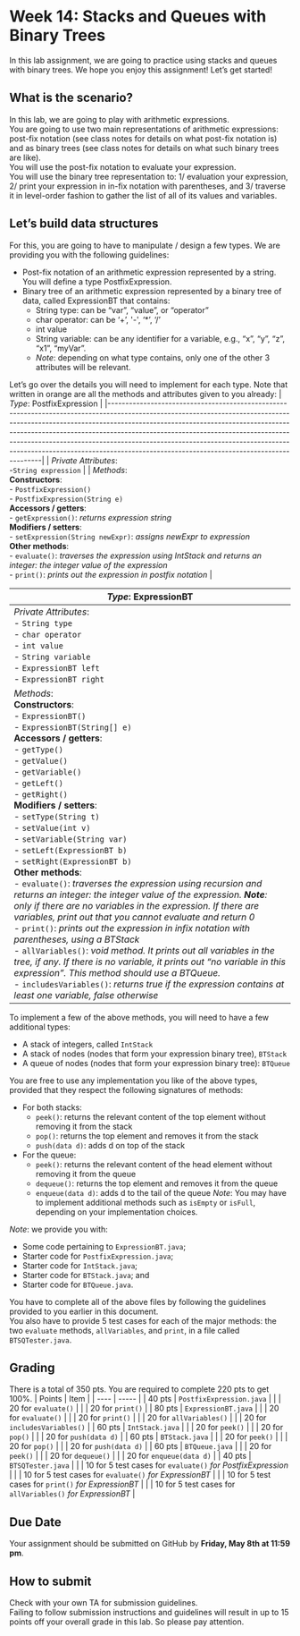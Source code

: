 # Week 14: Stacks and Queues with Binary Trees
In this lab assignment, we are going to practice using stacks and queues with binary trees. We hope you enjoy this assignment! Let’s get started!

## What is the scenario?
In this lab, we are going to play with arithmetic expressions. 
<br/>You are going to use two main representations of arithmetic expressions: post-fix notation (see class notes for details on what post-fix notation is) and as binary trees (see class notes for details on what such binary trees are like).
<br/>You will use the post-fix notation to evaluate your expression.
<br/>You will use the binary tree representation to: 1/ evaluation your expression, 2/ print your expression in in-fix notation with parentheses, and 3/ traverse it in level-order fashion to gather the list of all of its values and variables.

## Let’s build data structures
For this, you are going to have to manipulate / design a few types. We are providing you with the following guidelines:
- Post-fix notation of an arithmetic expression  represented by a string. You will define a type PostfixExpression.
- Binary tree of an arithmetic expression  represented by a binary tree of data, called ExpressionBT that contains:
	- String type: can be “var”, “value”, or “operator”
	- char operator: can be ‘+’, '-', ‘*’, ‘/’
	- int value
	- String variable: can be any identifier for a variable, e.g., “x”, “y”, “z”, “x1”, “myVar”.
	- _Note_: depending on what type contains, only one of the other 3 attributes will be relevant.

Let’s go over the details you will need to implement for each type. Note that written in orange are all the methods and attributes given to you already:
| _Type_: PostfixExpression |
|-----------------------------------------------------------------------------------------------------------------------------------------------------------------------------------------------------------------------------------------------------------------------------------------------------------------------------------------------------------------------------------------------------------------------------------------------------------------|
| _Private Attributes_:<br>-`String expression` |
| _Methods_:<br>__Constructors__: <br>- `PostfixExpression()`<br>- `PostfixExpression(String e)`<br>__Accessors / getters__:<br>- `getExpression()`: _returns expression string_<br>__Modifiers / setters__:<br>- `setExpression(String newExpr)`: _assigns newExpr to expression_<br>__Other methods__:<br>- `evaluate()`: _traverses the expression using IntStack and returns an integer: the integer value of the expression_<br>- `print()`: _prints out the expression in postfix notation_ |

| _Type_: ExpressionBT |
|---------------------------------------------------------------------------------------------------------------------------------------------------------------------------------------------------------------------------------------------------------------------------------------------------------------------------------------------------------------------------------------------------------------------------------------------------------------------------------------------------------------------------------------------------------------------------------------------------------------------------------------------------------------------------------------------------------------------------------------------------------------------------------------------------------------------------------------------------------------------------------------------------------------------------------------------------------------------------------------------------------------------------------------------------------------------------------------------|
| _Private Attributes_:<br>- `String type`<br>- `char operator`<br>- `int value`<br>- `String variable`<br>- `ExpressionBT left`<br>- `ExpressionBT right` |
| _Methods_:<br>__Constructors__: <br>- `ExpressionBT()`<br>- `ExpressionBT(String[] e)`<br>__Accessors / getters__:<br>- `getType()`<br>- `getValue()`<br>- `getVariable()`<br>- `getLeft()`<br>- `getRight()`<br>__Modifiers / setters__:<br>- `setType(String t)`<br>- `setValue(int v)`<br>- `setVariable(String var)`<br>- `setLeft(ExpressionBT b)`<br>- `setRight(ExpressionBT b)`<br>__Other methods__:<br>- `evaluate()`: _traverses the expression using recursion and returns an integer: the integer value of the expression. __Note__: only if there are no variables in the expression. If there are variables, print out that you cannot evaluate and return 0_<br>- `print()`: _prints out the expression in infix notation with parentheses, using a BTStack_<br>- `allVariables()`: _void method. It prints out all variables in the tree, if any. If there is no variable, it prints out “no variable in this expression”. This method should use a BTQueue._<br>- `includesVariables()`: _returns true if the expression contains at least one variable, false otherwise_ |

To implement a few of the above methods, you will need to have a few additional types: 
- A stack of integers, called `IntStack`
- A stack of nodes (nodes that form your expression binary tree), `BTStack`
- A queue of nodes (nodes that form your expression binary tree): `BTQueue`

You are free to use any implementation you like of the above types, provided that they respect the following signatures of methods:
- For both stacks:
	- `peek()`: returns the relevant content of the top element without removing it from the stack
	- `pop()`: returns the top element and removes it from the stack
	- `push(data d)`: adds d on top of the stack
- For the queue:
	- `peek()`: returns the relevant content of the head element without removing it from the queue
	- `dequeue()`: returns the top element and removes it from the queue
	- `enqueue(data d)`: adds d to the tail of the queue
_Note_: You may have to implement additional methods such as `isEmpty` or `isFull`, depending on your implementation choices.

_Note_: we provide you with:
- Some code pertaining to `ExpressionBT.java`; 
- Starter code for `PostfixExpression.java`; 
- Starter code for `IntStack.java`;
- Starter code for `BTStack.java`; and
- Starter code for `BTQueue.java`.

You have to complete all of the above files by following the guidelines provided to you earlier in this document.
<br/>You also have to provide 5 test cases for each of the major methods: the two `evaluate` methods, `allVariables`, and `print`, in a file called `BTSQTester.java`.

## Grading
There is a total of 350 pts. You are required to complete 220 pts to get 100%.
| Points | Item | 
| ---- | ----- | 
| 40 pts | `PostfixExpression.java` |
| | 20 for `evaluate()` |
| | 20 for `print()` |
| 80 pts | `ExpressionBT.java` |
| | 20 for `evaluate()` |
| | 20 for `print()` |
| | 20 for `allVariables()` |
| | 20 for `includesVariables()` |
| 60 pts | `IntStack.java` |
| | 20 for `peek()` |
| | 20 for `pop()` |
| | 20 for `push(data d)` |
| 60 pts | `BTStack.java` |
| | 20 for `peek()` |
| | 20 for `pop()` |
| | 20 for `push(data d)` |
| 60 pts | `BTQueue.java` |
| | 20 for `peek()` |
| | 20 for `dequeue()` |
| | 20 for `enqueue(data d)` |
| 40 pts | `BTSQTester.java` |
| | 10 for 5 test cases for `evaluate()` _for PostfixExpression_ |
| | 10 for 5 test cases for `evaluate()` _for ExpressionBT_ |
| | 10 for 5 test cases for `print()` _for ExpressionBT_ |
| | 10 for 5 test cases for `allVariables()` _for ExpressionBT_ |

## Due Date
Your assignment should be submitted on GitHub by __Friday, May 8th at 11:59 pm__.

## How to submit
Check with your own TA for submission guidelines.
<br/>Failing to follow submission instructions and guidelines will result in up to 15 points off your overall grade in this lab. So please pay attention.